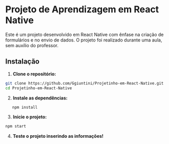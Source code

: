 # Projeto de Aprendizagem em React Native

Este é um projeto desenvolvido em React Native com ênfase na criação de formulários e no envio de dados. O projeto foi realizado durante uma aula, sem auxílio do professor.

## Instalação

1. **Clone o repositório:**
```bash
git clone https://github.com/Ggiuntini/Projetinho-em-React-Native.git
cd Projetinho-em-React-Native
```

2. **Instale as dependências:**
```bash
   npm install
```

3. **Inicie o projeto:**
```bash
npm start
```

4. **Teste o projeto inserindo as informações!**
